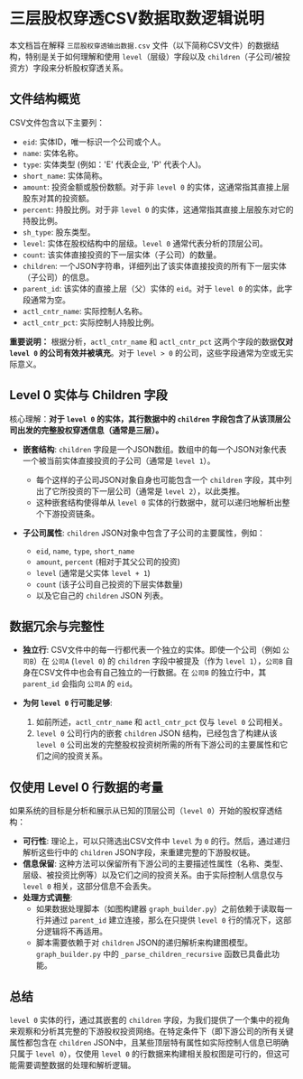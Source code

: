 # 三层股权穿透CSV数据取数逻辑说明

本文档旨在解释 `三层股权穿透输出数据.csv` 文件（以下简称CSV文件）的数据结构，特别是关于如何理解和使用 `level`（层级）字段以及 `children`（子公司/被投资方）字段来分析股权穿透关系。

## 文件结构概览

CSV文件包含以下主要列：

-   `eid`: 实体ID，唯一标识一个公司或个人。
-   `name`: 实体名称。
-   `type`: 实体类型 (例如：'E' 代表企业, 'P' 代表个人)。
-   `short_name`: 实体简称。
-   `amount`: 投资金额或股份数额。对于非 `level 0` 的实体，这通常指其直接上层股东对其的投资额。
-   `percent`: 持股比例。对于非 `level 0` 的实体，这通常指其直接上层股东对它的持股比例。
-   `sh_type`: 股东类型。
-   `level`: 实体在股权结构中的层级。`level 0` 通常代表分析的顶层公司。
-   `count`: 该实体直接投资的下一层实体（子公司）的数量。
-   `children`: 一个JSON字符串，详细列出了该实体直接投资的所有下一层实体（子公司）的信息。
-   `parent_id`: 该实体的直接上层（父）实体的 `eid`。对于 `level 0` 的实体，此字段通常为空。
-   `actl_cntr_name`: 实际控制人名称。
-   `actl_cntr_pct`: 实际控制人持股比例。

**重要说明：** 根据分析，`actl_cntr_name` 和 `actl_cntr_pct` 这两个字段的数据**仅对 `level 0` 的公司有效并被填充**。对于 `level > 0` 的公司，这些字段通常为空或无实际意义。

## Level 0 实体与 Children 字段

核心理解：**对于 `level 0` 的实体，其行数据中的 `children` 字段包含了从该顶层公司出发的完整股权穿透信息（通常是三层）。**

-   **嵌套结构**: `children` 字段是一个JSON数组。数组中的每一个JSON对象代表一个被当前实体直接投资的子公司（通常是 `level 1`）。
    -   每个这样的子公司JSON对象自身也可能包含一个 `children` 字段，其中列出了它所投资的下一层公司（通常是 `level 2`），以此类推。
    -   这种嵌套结构使得单从 `level 0` 实体的行数据中，就可以递归地解析出整个下游投资链条。

-   **子公司属性**: `children` JSON对象中包含了子公司的主要属性，例如：
    -   `eid`, `name`, `type`, `short_name`
    -   `amount`, `percent` (相对于其父公司的投资)
    -   `level` (通常是父实体 `level + 1`)
    -   `count` (该子公司自己投资的下层实体数量)
    -   以及它自己的 `children` JSON 列表。

## 数据冗余与完整性

-   **独立行**: CSV文件中的每一行都代表一个独立的实体。即使一个公司（例如 `公司B`）在 `公司A` (`level 0`) 的 `children` 字段中被提及（作为 `level 1`），`公司B` 自身在CSV文件中也会有自己独立的一行数据。在 `公司B` 的独立行中，其 `parent_id` 会指向 `公司A` 的 `eid`。

-   **为何 `level 0` 行可能足够**:
    1.  如前所述，`actl_cntr_name` 和 `actl_cntr_pct` 仅与 `level 0` 公司相关。
    2.  `level 0` 公司行内的嵌套 `children` JSON 结构，已经包含了构建从该 `level 0` 公司出发的完整股权投资树所需的所有下游公司的主要属性和它们之间的投资关系。

## 仅使用 Level 0 行数据的考量

如果系统的目标是分析和展示从已知的顶层公司（`level 0`）开始的股权穿透结构：

-   **可行性**: 理论上，可以只筛选出CSV文件中 `level` 为 `0` 的行。然后，通过递归解析这些行中的 `children` JSON字段，来重建完整的下游股权链。
-   **信息保留**: 这种方法可以保留所有下游公司的主要描述性属性（名称、类型、层级、被投资比例等）以及它们之间的投资关系。由于实际控制人信息仅与 `level 0` 相关，这部分信息不会丢失。
-   **处理方式调整**:
    -   如果数据处理脚本（如图构建器 `graph_builder.py`）之前依赖于读取每一行并通过 `parent_id` 建立连接，那么在只提供 `level 0` 行的情况下，这部分逻辑将不再适用。
    -   脚本需要依赖于对 `children` JSON的递归解析来构建图模型。`graph_builder.py` 中的 `_parse_children_recursive` 函数已具备此功能。

## 总结

`level 0` 实体的行，通过其嵌套的 `children` 字段，为我们提供了一个集中的视角来观察和分析其完整的下游股权投资网络。在特定条件下（即下游公司的所有关键属性都包含在 `children` JSON中，且某些顶层特有属性如实际控制人信息已明确只属于 `level 0`），仅使用 `level 0` 的行数据来构建相关股权图是可行的，但这可能需要调整数据的处理和解析逻辑。 